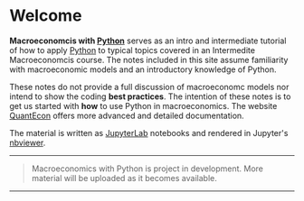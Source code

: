 # Welcome

**Macroeconomcis with [Python](https://www.python.org/)** serves as an intro and intermediate tutorial of how to apply [Python](https://www.python.org/) to typical topics covered in an Intermedite Macroeconomcis course. The notes included in this site assume familiarity with macroeconomic models and an introductory knowledge of Python.

These notes do not provide a full discussion of macroeconomc models nor intend to show the coding **best practices**. The intention of these notes is to get us started with **how** to use Python in macroeconomics. The website [QuantEcon](https://quantecon.org/) offers more advanced and detailed documentation.

The material is written as [JupyterLab](https://jupyter.org/) notebooks and rendered in Jupyter's [nbviewer](https://nbviewer.jupyter.org/).

---
> Macroeconomics with Python is project in development. More material will be uploaded as it becomes available.
---

